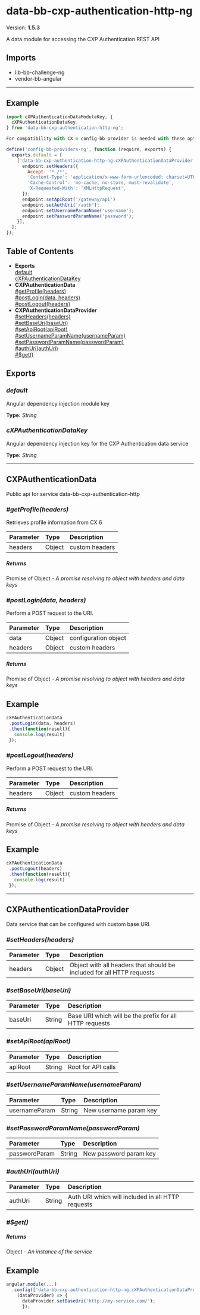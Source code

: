 # data-bb-cxp-authentication-http-ng


Version: **1.5.3**

A data module for accessing the CXP Authentication REST API

## Imports

* lib-bb-challenge-ng
* vendor-bb-angular

---

## Example

```javascript
import cXPAuthenticationDataModuleKey, {
  cXPAuthenticationDataKey,
} from 'data-bb-cxp-authentication-http-ng';

For compatibility with CX 6 config-bb-provider is needed with these options

define('config-bb-providers-ng', function (require, exports) {
  exports.default = [
    ['data-bb-cxp-authentication-http-ng:cXPAuthenticationDataProvider', function(endpoint) {
      endpoint.setHeaders({
        Accept: '* /*',
        'Content-Type': 'application/x-www-form-urlencoded; charset=UTF-8',
        'Cache-Control': 'no-cache, no-store, must-revalidate',
        'X-Requested-With': 'XMLHttpRequest',
      });
      endpoint.setApiRoot('/gateway/api')
      endpoint.setAuthUri('/auth');
      endpoint.setUsernameParamName('username');
      endpoint.setPasswordParamName('password');
    }],
  ];
});
```

## Table of Contents
- **Exports**<br/>    <a href="#default">default</a><br/>    <a href="#cXPAuthenticationDataKey">cXPAuthenticationDataKey</a><br/>
- **CXPAuthenticationData**<br/>    <a href="#CXPAuthenticationData_getProfile">#getProfile(headers)</a><br/>    <a href="#CXPAuthenticationData_postLogin">#postLogin(data, headers)</a><br/>    <a href="#CXPAuthenticationData_postLogout">#postLogout(headers)</a><br/>
- **CXPAuthenticationDataProvider**<br/>    <a href="#CXPAuthenticationDataProvider_setHeaders">#setHeaders(headers)</a><br/>    <a href="#CXPAuthenticationDataProvider_setBaseUri">#setBaseUri(baseUri)</a><br/>    <a href="#CXPAuthenticationDataProvider_setApiRoot">#setApiRoot(apiRoot)</a><br/>    <a href="#CXPAuthenticationDataProvider_setUsernameParamName">#setUsernameParamName(usernameParam)</a><br/>    <a href="#CXPAuthenticationDataProvider_setPasswordParamName">#setPasswordParamName(passwordParam)</a><br/>    <a href="#CXPAuthenticationDataProvider_authUri">#authUri(authUri)</a><br/>    <a href="#CXPAuthenticationDataProvider_$get">#$get()</a><br/>

## Exports

### <a name="default"></a>*default*

Angular dependency injection module key

**Type:** *String*

### <a name="cXPAuthenticationDataKey"></a>*cXPAuthenticationDataKey*

Angular dependency injection key for the CXP Authentication data service

**Type:** *String*


---

## CXPAuthenticationData

Public api for service data-bb-cxp-authentication-http

### <a name="CXPAuthenticationData_getProfile"></a>*#getProfile(headers)*

Retrieves profile information from CX 6

| Parameter | Type | Description |
| :-- | :-- | :-- |
| headers | Object | custom headers |

##### Returns

Promise of Object - *A promise resolving to object with headers and data keys*

### <a name="CXPAuthenticationData_postLogin"></a>*#postLogin(data, headers)*

Perform a POST request to the URI.

| Parameter | Type | Description |
| :-- | :-- | :-- |
| data | Object | configuration object |
| headers | Object | custom headers |

##### Returns

Promise of Object - *A promise resolving to object with headers and data keys*

## Example

```javascript
cXPAuthenticationData
 .postLogin(data, headers)
 .then(function(result){
   console.log(result)
 });
```

### <a name="CXPAuthenticationData_postLogout"></a>*#postLogout(headers)*

Perform a POST request to the URI.

| Parameter | Type | Description |
| :-- | :-- | :-- |
| headers | Object | custom headers |

##### Returns

Promise of Object - *A promise resolving to object with headers and data keys*

## Example

```javascript
cXPAuthenticationData
 .postLogout(headers)
 .then(function(result){
   console.log(result)
 });
```

---

## CXPAuthenticationDataProvider

Data service that can be configured with custom base URI.

### <a name="CXPAuthenticationDataProvider_setHeaders"></a>*#setHeaders(headers)*


| Parameter | Type | Description |
| :-- | :-- | :-- |
| headers | Object | Object with all headers that should be included for all HTTP requests |

### <a name="CXPAuthenticationDataProvider_setBaseUri"></a>*#setBaseUri(baseUri)*


| Parameter | Type | Description |
| :-- | :-- | :-- |
| baseUri | String | Base URI which will be the prefix for all HTTP requests |

### <a name="CXPAuthenticationDataProvider_setApiRoot"></a>*#setApiRoot(apiRoot)*


| Parameter | Type | Description |
| :-- | :-- | :-- |
| apiRoot | String | Root for API calls |

### <a name="CXPAuthenticationDataProvider_setUsernameParamName"></a>*#setUsernameParamName(usernameParam)*


| Parameter | Type | Description |
| :-- | :-- | :-- |
| usernameParam | String | New username param key |

### <a name="CXPAuthenticationDataProvider_setPasswordParamName"></a>*#setPasswordParamName(passwordParam)*


| Parameter | Type | Description |
| :-- | :-- | :-- |
| passwordParam | String | New password param key |

### <a name="CXPAuthenticationDataProvider_authUri"></a>*#authUri(authUri)*


| Parameter | Type | Description |
| :-- | :-- | :-- |
| authUri | String | Auth URI which will included in all HTTP requests |

### <a name="CXPAuthenticationDataProvider_$get"></a>*#$get()*


##### Returns

Object - *An instance of the service*

## Example

```javascript
angular.module(...)
  .config(['data-bb-cxp-authentication-http-ng:cXPAuthenticationDataProvider',
    (dataProvider) => {
      dataProvider.setBaseUri('http://my-service.com/');
      });
```
